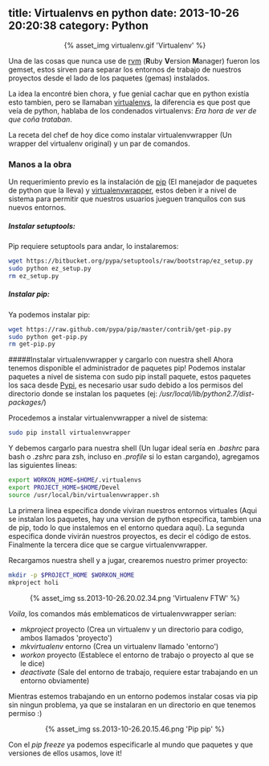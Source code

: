 title: Virtualenvs en python
date: 2013-10-26 20:20:38
category: Python
---

<center>{% asset_img virtualenv.gif 'Virtualenv' %}</center>

Una de las cosas que nunca use de [rvm](http://rvm.io/ "Ruby Version Manager") (**R**uby **V**ersion **M**anager) fueron los gemset, estos sirven para separar los entornos de trabajo de nuestros proyectos desde el lado de los paquetes (gemas) instalados.

La idea la encontré bien chora, y fue genial cachar que en python existía esto tambien, pero se llamaban [virtualenvs](http://www.virtualenv.org), la diferencia es que post que veía de python, hablaba de los condenados virtualenvs: _Era hora de ver de que coña trataban_.

La receta del chef de hoy dice como instalar virtualenvwrapper (Un wrapper del virtualenv original) y un par de comandos.


### Manos a la obra ###

Un requerimiento previo es la instalación de [pip](http://www.pip-installer.org/) (El manejador de paquetes de python que la lleva) y [virtualenvwrapper](http://virtualenvwrapper.readthedocs.org), estos deben ir a nivel de sistema para permitir que nuestros usuarios jueguen tranquilos con sus nuevos entornos.

##### Instalar setuptools:
Pip requiere setuptools para andar, lo instalaremos:

```bash
wget https://bitbucket.org/pypa/setuptools/raw/bootstrap/ez_setup.py
sudo python ez_setup.py
rm ez_setup.py
```

##### Instalar pip:
Ya podemos instalar pip:

```bash
wget https://raw.github.com/pypa/pip/master/contrib/get-pip.py
sudo python get-pip.py
rm get-pip.py
```

#####Instalar virtualenvwrapper y cargarlo con nuestra shell
Ahora tenemos disponible el administrador de paquetes pip! Podemos instalar paquetes a nivel de sistema con sudo pip install paquete, estos paquetes los saca desde [Pypi](https://pypi.python.org/ "Python Package Index"), es necesario usar sudo debido a los permisos del directorio donde se instalan los paquetes (ej: _/usr/local/lib/python2.7/dist-packages/_)

Procedemos a instalar virtualenvwrapper a nivel de sistema:

```bash
sudo pip install virtualenvwrapper
```

Y debemos cargarlo para nuestra shell (Un lugar ideal sería en _.bashrc_ para bash o _.zshrc_ para zsh, incluso en _.profile_ si lo estan cargando), agregamos las siguientes lineas:

```bash
export WORKON_HOME=$HOME/.virtualenvs
export PROJECT_HOME=$HOME/Devel
source /usr/local/bin/virtualenvwrapper.sh
```

La primera linea especifica donde viviran nuestros entornos virtuales (Aqui se instalan los paquetes, hay una version de python especifica, tambien una de pip, todo lo que instalemos en el entorno quedara aquí).
La segunda especifica donde vivirán nuestros proyectos, es decir el código de estos.
Finalmente la tercera dice que se cargue virtualenvwrapper.

Recargamos nuestra shell y a jugar, crearemos nuestro primer proyecto:

```bash
mkdir -p $PROJECT_HOME $WORKON_HOME
mkproject holi
```

<center>{% asset_img ss.2013-10-26.20.02.34.png 'Virtualenv FTW' %}</center>

_Voila_, los comandos más emblematicos de virtualenvwrapper serían:

* _mkproject_ proyecto (Crea un virtualenv y un directorio para codigo, ambos llamados 'proyecto')
* _mkvirtualenv_ entorno (Crea un virtualenv llamado 'entorno')
* _workon_ proyecto (Establece el entorno de trabajo o proyecto al que se le dice)
* _deactivate_ (Sale del entorno de trabajo, requiere estar trabajando en un entorno obviamente)

Mientras estemos trabajando en un entorno podemos instalar cosas via pip sin ningun problema, ya que se instalaran en un directorio en que tenemos permiso :)

<center>{% asset_img ss.2013-10-26.20.15.46.png 'Pip pip' %}</center>

Con el _pip freeze_ ya podemos especificarle al mundo que paquetes y que versiones de ellos usamos, love it!
